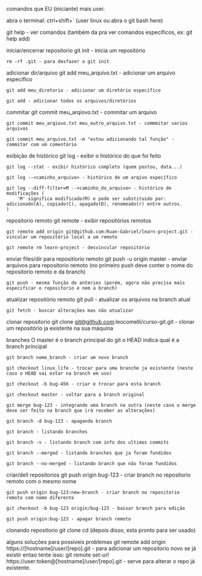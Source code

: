 comandos que EU (iniciante) mais usei:

abra o terminal: ctrl+shift+` (user linux ou abra o git bash here)

git help - ver comandos (também da pra ver comandos específicos, ex: git help add)

iniciar/encerrar repositorio
    git init - inicia um repositório

    rm -rf .git - para desfazer o git init

adicionar dir/arquivo
    git add meu_arquivo.txt - adicionar um arquivo específico

    git add meu_diretorio - adicionar um diretório específico

    git add - adicionar todos os arquivos/diretórios

commitar
    git commit meu_arqiovo.txt - commitar um arquivo

    git commit meu_arqiovo.txt meu_outro_arquivo.txt - commmitar varios arquivos

    git commit meu_arquivo.txt -m "estou adicionando tal função" - commitar com um comentário

exibição de histórico
    git log - exibir o histórico do que foi feito

    git log --stat - exibir histórico completo (quem postou, data...)

    git log --<caminho_arquivo> - histórico de um arqivo específico

    git log --diff-filter=M --<caminho_do_arquivo> - histórico de modificações (
        'M' significa modificado(M) e pode ser substituido por: adicionado(A), copiado(C), apagado(D), renomeado(r) entre outros. 
    )

repositorio remoto
    git remote - exibir repositórios remotos

    git remote add origin git@github.com:Ruan-Gabriel/learn-project.git - vincular um repositório local a um remoto

    git remote rm learn-project - desvincular repositório

enviar files/dir para repositiorio remoto
    git push -u origin master - enviar arquivos para repositorio remoto (no primeiro push deve conter o nome do repositorio remoto e da branch)

    git push - mesma função do anterios (porém, agora não precisa mais especificar o repositorio e nem a branch)

atualizar repositório remoto
    git pull - atualizar os arquivos na branch atual

    git fetch - buscar alterações mas não atualizar

clonar repositorio
    git clone git@github.com:leocomelli/curso-git.git - clonar um repositório ja existente na sua máquina

branches
    O master é o branch principal do git
    o HEAD indica qual é a branch principal

    git branch nome_branch - criar um novo branch

    git checkout linux_life - trocar para uma branche ja existente (neste caso o HEAD vai estar na branch em uso)

    git checkout -b bug-456 - criar e trocar para esta branch

    git checkout master - voltar para a branch original

    git merge bug-123 - integrando uma branch na outra (neste caso o merge deve ser feito na branch que irá receber as alterações)

    git branch -d bug-123 - apagando branch

    git branch - listando branches

    git branch -v - listando branch com info dos ultimos commits

    git branch --merged - listando branches que ja foram fundidos

    git branch --no-merged - listando branch que não foram fundidos

criar/dell repositorios
    git push origin bug-123 - criar branch no repositorio remoto com o mesmo nome

    git push origin bug-123:new-branch - criar branch no repositorio remoto com nome diferente

    git checkout -b bug-123 origin/bug-123 - baixar branch para edição

    git push origin:bug-123 - apagar branch remoto

clonando repositorio
    git clone <caminho do arquivo>
    cd  <nome da pasta>
    (depois disso, esta pronto para ser usado)

alguns soluções para possiveis problemas
    git remote add origin https://[hostname]/user/[repo].git - para adicionar um repositorio novo
        se já existir entao tente isso:
    git remote set-url https://user:token@[hostname]/user/[repo].git - serve para alterar o repo já existente.